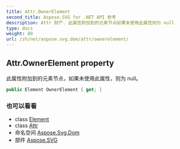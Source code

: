 ```yaml
---
title: Attr.OwnerElement
second_title: Aspose.SVG for .NET API 参考
description: Attr 财产. 此属性附加到的元素节点如果未使用此属性则为 null
type: docs
weight: 80
url: /zh/net/aspose.svg.dom/attr/ownerelement/
---
```

## Attr.OwnerElement property

此属性附加到的元素节点，如果未使用此属性，则为 null。

```csharp
public Element OwnerElement { get; }
```

### 也可以看看

* class [Element](../../element/)
* class [Attr](../)
* 命名空间 [Aspose.Svg.Dom](../../attr/)
* 部件 [Aspose.SVG](../../../)


